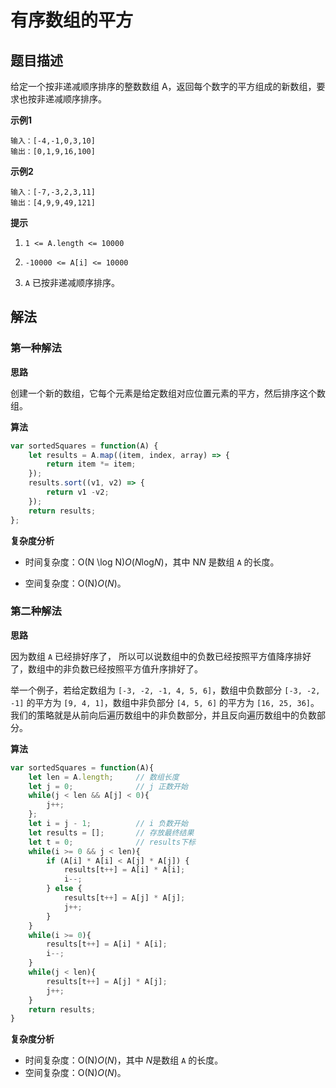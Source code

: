 # 有序数组的平方

## 题目描述

给定一个按非递减顺序排序的整数数组 A，返回每个数字的平方组成的新数组，要求也按非递减顺序排序。

**示例1**

```
输入：[-4,-1,0,3,10]
输出：[0,1,9,16,100]
```

**示例2**

```
输入：[-7,-3,2,3,11]
输出：[4,9,9,49,121]
```

**提示**

1. `1 <= A.length <= 10000`

2. `-10000 <= A[i] <= 10000`

3. `A` 已按非递减顺序排序。

## 解法

### 第一种解法

**思路**

创建一个新的数组，它每个元素是给定数组对应位置元素的平方，然后排序这个数组。

**算法**

```javascript
var sortedSquares = function(A) {
    let results = A.map((item, index, array) => {
        return item *= item;
    });
    results.sort((v1, v2) => {
        return v1 -v2;       
    });
    return results;
};
```

**复杂度分析**

- 时间复杂度：O(N \log N)*O*(*N*log*N*)，其中 N*N* 是数组 `A` 的长度。

- 空间复杂度：O(N)*O*(*N*)。 

### 第二种解法

**思路**

因为数组 `A` 已经排好序了， 所以可以说数组中的负数已经按照平方值降序排好了，数组中的非负数已经按照平方值升序排好了。

举一个例子，若给定数组为 `[-3, -2, -1, 4, 5, 6]`，数组中负数部分 `[-3, -2, -1]` 的平方为 `[9, 4, 1]`，数组中非负部分 `[4, 5, 6]` 的平方为 `[16, 25, 36]`。我们的策略就是从前向后遍历数组中的非负数部分，并且反向遍历数组中的负数部分。

**算法**

```javascript
var sortedSquares = function(A){
    let len = A.length;     // 数组长度
    let j = 0;              // j 正数开始
    while(j < len && A[j] < 0){
        j++;
    };
    let i = j - 1;          // i 负数开始
    let results = [];       // 存放最终结果
    let t = 0;              // results下标
    while(i >= 0 && j < len){
        if (A[i] * A[i] < A[j] * A[j]) {
            results[t++] = A[i] * A[i];
            i--;
        } else {
            results[t++] = A[j] * A[j];
            j++;
        }
    }
    while(i >= 0){
        results[t++] = A[i] * A[i];
        i--;
    }
    while(j < len){
        results[t++] = A[j] * A[j];
        j++;
    }
    return results;
}
```

**复杂度分析**

- 时间复杂度：O(N)*O*(*N*)，其中 *N*是数组 `A` 的长度。
- 空间复杂度：O(N)*O*(*N*)。